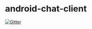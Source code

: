# android-chat-client

[![Gitter](https://badges.gitter.im/android-chat-client/Lobby.svg)](https://gitter.im/android-chat-client/Lobby?utm_source=badge&utm_medium=badge&utm_campaign=pr-badge&utm_content=badge)